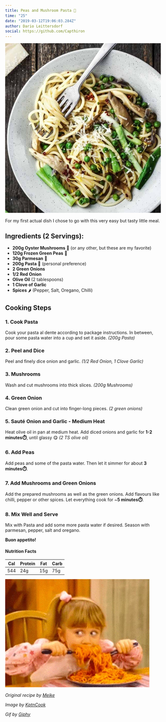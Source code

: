 ```yaml
---
title: Peas and Mushroom Pasta 🍝
time: "25"
date: "2019-03-12T19:06:03.284Z"
author: Dario Leittersdorf
social: https://github.com/Capthiron
---
```


![Dish](./peas_shrooms.jpg)

For my first actual dish I chose to go with this very easy but tasty little meal.

## Ingredients (2 Servings):
+ **200g Oyster Mushrooms** 🍄 (or any other, but these are my favorite)
+ **120g Frozen Green Peas** 💚
+ **30g Parmesan** 🧀
+ **200g Pasta** 🍝 (personal preference)
+ **2 Green Onions**
+ **1/2 Red Onion**
+ **Olive Oil** (2 tablespoons)
+ **1 Clove of Garlic**
+ **Spices** 🌶️ (Pepper, Salt, Oregano, Chilli)

## Cooking Steps

### 1. Cook Pasta
Cook your pasta al dente according to package instructions. In between, pour some pasta water into a cup and set it aside. *(200g Pasta)*

### 2. Peel and Dice
Peel and finely dice onion and garlic. *(1/2 Red Onion, 1 Clove Garlic)*

### 3. Mushrooms
Wash and cut mushrooms into thick slices. *(200g Mushrooms)*

### 4. Green Onion
Clean green onion and cut into finger-long pieces. *(2 green onions)*

### 5. Sauté Onion and Garlic - Medium Heat
Heat olive oil in pan at medium heat. Add diced onions and garlic for **1-2 minutes⏱️**, until glassy 😋 *(2 TS olive oil)*

### 6. Add Peas
Add peas and some of the pasta water. Then let it simmer for about **3 minutes⏱️**.

### 7. Add Mushrooms and Green Onions
Add the prepared mushrooms as well as the green onions. Add flavours like chilli, pepper or other spices. Let everything cook for ~**5 minutes⏱️**.

### 8. Mix Well and Serve
Mix with Pasta and add some more pasta water if desired. Season with parmesan, pepper, salt and oregano.

**Buon appetito!**

#### Nutrition Facts
| Cal | Protein | Fat | Carb |
|-----|---------|-----|------|
| 544 | 24g     | 15g | 75g  |

![Hmmmm Pasta](./paaaasta.gif)

_Original recipe by [Meike](http://smamunir.de)_

_Image by [KptnCook](https://www.kptncook.com/)_

_Gif by [Giphy](https://giphy.com/gifs/gzE15pfW1jxkI)_